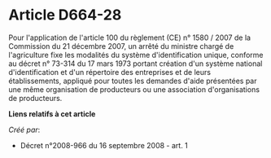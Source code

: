 # Article D664-28

Pour l'application de l'article 100 du règlement (CE) n° 1580 / 2007 de la Commission du 21 décembre 2007, un arrêté du
ministre chargé de l'agriculture fixe les modalités du système d'identification unique, conforme au décret n° 73-314 du 17
mars 1973 portant création d'un système national d'identification et d'un répertoire des entreprises et de leurs
établissements, appliqué pour toutes les demandes d'aide présentées par une même organisation de producteurs ou une
association d'organisations de producteurs.

**Liens relatifs à cet article**

_Créé par_:

  - Décret n°2008-966 du 16 septembre 2008 - art. 1
